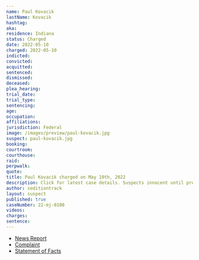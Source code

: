 ```yaml
---
name: Paul Kovacik
lastName: Kovacik
hashtag:
aka:
residence: Indiana
status: Charged
date: 2022-05-10
charged: 2022-05-10
indicted:
convicted:
acquitted:
sentenced:
dismissed:
deceased:
plea_hearing:
trial_date:
trial_type:
sentencing:
age:
occupation:
affiliations:
jurisdiction: Federal
image: /images/preview/paul-kovacik.jpg
suspect: paul-kovacik.jpg
booking:
courtroom:
courthouse:
raid:
perpwalk:
quote:
title: Paul Kovacik charged on May 10th, 2022
description: Click for latest case details. Suspects innocent until proven guilty.
author: seditiontrack
layout: suspect
published: true
caseNumber: 22-mj-0100
videos:
charges:
sentence:
---
```

- [News Report](https://fox59.com/indiana-news/southern-indiana-man-arrested-jan-6-capitol-breach/)
- [Complaint](https://www.justice.gov/usao-dc/case-multi-defendant/file/1516076/download)
- [Statement of Facts](https://www.justice.gov/usao-dc/case-multi-defendant/file/1516081/download)
